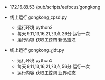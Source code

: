 * 172.16.88.53 /pub/scripts/eefocus/gongkong
* 线上运行 gongkong_xpsd.py
  * 运行环境 python3
  * 每天 9,11,13,16,21,23点 26分 运行一次
  * 运行内容 获取工控网 新品速递


* 线上运行 gongkong_yjdt.py
  * 运行环境 python3
  * 每天 9,11,13,16,21,23点 56分 运行一次
  * 运行内容 获取工控网 业界动态